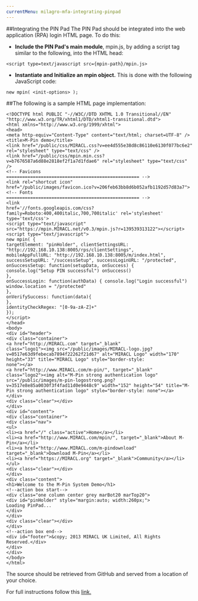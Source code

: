 ```yaml
---
currentMenu: milagro-mfa-integrating-pinpad
---
```


##Integrating the PIN Pad
The PIN Pad should be integrated into the web application (RPA) login HTML page. To do this:

- **Include the PIN Pad's main module**, mpin.js, by adding a script tag similar to the following, into the HTML head:
```
<script type=text/javascript src={mpin-path}/mpin.js>
```
- **Instantiate and Initialize an mpin object.** This is done with the following JavaScript code:
```
new mpin( <init-options> );
```

##The following is a sample HTML page implementation:

```
<!DOCTYPE html PUBLIC "-//W3C//DTD XHTML 1.0 Transitional//EN"
"http://www.w3.org/TR/xhtml1/DTD/xhtml1-transitional.dtd">
<html xmlns="http://www.w3.org/1999/xhtml">
<head>
<meta http-equiv="Content-Type" content="text/html; charset=UTF-8" />
<title>M-Pin demo</title>
<link href="/public/css/MIRACL.css?v=ee4d555e38d8c86110e6130f077bc6e2" rel="stylesheet" type="text/css" />
<link href="/public/css/mpin.min.css?v=b7676587a6d88e2818ef2f1a7d1fdae6" rel="stylesheet" type="text/css" />
<!-- Favicons
================================================== -->
<link rel="shortcut icon"
href="/public/images/favicon.ico?v=206feb63bb8d6b052afb1192d57d83a7">
<!-- Fonts
================================================== -->
<link
href='//fonts.googleapis.com/css?family=Roboto:400,400italic,700,700italic' rel='stylesheet' type='text/css'>
<script type="text/javascript"
src="https://mpin.MIRACL.net/v0.3/mpin.js?r=139539313122"></script>
<script type="text/javascript">
new mpin( {
targetElement: "pinHolder", clientSettingsURL:
"http://192.168.10.138:8005/rps/clientSettings",
mobileAppFullURL: "http://192.168.10.138:8005/m/index.html",
successSetupURL: "/successSetup", successLoginURL: "/protected", onSuccessSetup: function(setupData, onSuccess) {
console.log("Setup PIN successful") onSuccess()
},
onSuccessLogin: function(authData) { console.log("Login successful") window.location = "/protected"
},
onVerifySuccess: function(data){
},
identityCheckRegex: "[0-9a-zA-Z]+"
});
</script>
</head>
<body>
<div id="header">
<div class="container">
<a href="http://MIRACL.com" target="_blank"
class="logo1"><img src="/public/images/MIRACL-logo.jpg?v=0517e63d9febecab7894f22262f21d67" alt="MIRACL Logo" width="170" height="33" title="MIRACL Logo" style="border-style:
none"></a>
<a href="http://www.MIRACL.com/m-pin/", target="_blank"
class="logo2"><img alt="M-Pin strong authentication logo" src="/public/images/m-pin-logostrong.png?v=3517e8e85a0030f3f4fad11d0e9448c9" width="152" height="54" title="M-Pin strong authentication logo" style="border-style: none"></a>
</div>
<div class="clear"></div>
</div>
<div id="content">
<div class="container">
<div class="nav">
<ul>
<li><a href="/" class="active">Home</a></li>
<li><a href="http://www.MIRACL.com/mpin/", target="_blank">About M-Pin</a></li>
<li><a href="http://www.MIRACL.com/m-pindownload" target="_blank">Download M-Pin</a></li>
<li><a href="https://MIRACL.org" target="_blank">Community</a></li>
</ul>
<div class="clear"></div>
</div>
<div class="content">
<h1>Welcome to the M-Pin System Demo</h1>
<!--action box start-->
<div class="one column center grey marBot20 marTop20">
<div id="pinHolder" style="margin:auto; width:260px;">
Loading PinPad...
</div>
</div>
<div class="clear"></div>
</div>
<!--action box end-->
<div id="footer">&copy; 2013 MIRACL UK Limited, All Rights
Reserved.</div>
</div>
</div>
</body>
</html>
```

The source should be retrieved from GitHub and served from a location of your choice.

For full instructions follow this <a href="../javascript/milagro-mfa-javascript-guide.html"> link. </a>
